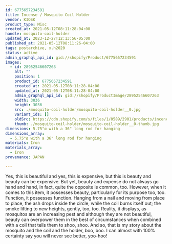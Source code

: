 ```yaml
---
id: 6775657234591
title: Incense / Mosquito Coil Holder
vendor: KIOSK
product_type: Misc
created_at: 2021-05-12T08:11:28-04:00
handle: mosquito-coil-holder
updated_at: 2023-12-27T12:13:56-05:00
published_at: 2021-05-12T08:11:26-04:00
tags: postarchive, x.h2020
status: active
admin_graphql_api_id: gid://shopify/Product/6775657234591
images:
  - id: 28952546607263
    alt: ""
    position: 1
    product_id: 6775657234591
    created_at: 2021-05-12T08:11:28-04:00
    updated_at: 2021-05-12T08:11:28-04:00
    admin_graphql_api_id: gid://shopify/ProductImage/28952546607263
    width: 3036
    height: 3036
    src: ./mosquito-coil-holder/mosquito-coil-holder__0.jpg
    variant_ids: []
    oldSrc: https://cdn.shopify.com/s/files/1/0589/2901/products/incenceholder.jpg?v=1620821488
    thumb: ./mosquito-coil-holder/mosquito-coil-holder__0-thumb.jpg
dimensions: 5.75"ø with a 36" long rod for hanging
dimensions_array:
  - 5.75"ø with a 36" long rod for hanging
materials: Iron
materials_array:
  - Iron
provenance: JAPAN

---
```


Yes, this is beautiful and yes, this is expensive, but this is beauty and beauty can be expensive. But yet, beauty and expense do not always go hand and hand, in fact, quite the opposite is common, too. However, when it comes to this item, it possesses beauty, particularly for its purpose too, too. Function, it possesses function. Hanging from a nail and moving from place to place, the ash drops inside the circle, while the coil burns itself out; the smoke lifting to new heights, gently, too, too. Reality, it displays, as mosquitos are an increasing pest and although they are not beautiful, beauty can overpower them in the best of circumstances when combined with a coil that tells them to shoo, shoo. And so, that is my story about the mosquito and the coil and the holder, boo, boo. I can almost with 100% certainty say you will never see better, yoo-hoo!